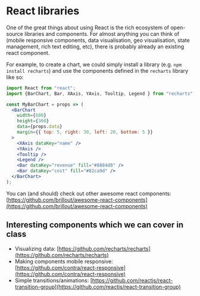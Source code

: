 # React libraries

One of the great things about using React is the rich ecosystem of open-source libraries and components. For almost anything you can think of \(mobile responsive components, data visualisation, geo visualisation, state management, rich text editing, etc\), there is probably already an existing react component.

For example, to create a chart, we could simply install a library \(e.g. `npm install recharts`\) and use the components defined in the `recharts` library like so:

```jsx
import React from "react";
import {BarChart, Bar, XAxis, YAxis, Tooltip, Legend } from "recharts";

const MyBarChart = props => (
  <BarChart
    width={600}
    height={300}
    data={props.data}
    margin={{ top: 5, right: 30, left: 20, bottom: 5 }}
  >
    <XAxis dataKey="name" />
    <YAxis />
    <Tooltip />
    <Legend />
    <Bar dataKey="revenue" fill="#8884d8" />
    <Bar dataKey="cost" fill="#82ca9d" />
  </BarChart>
);
```

You can \(and should\) check out other awesome react components: [https://github.com/brillout/awesome-react-components](https://github.com/brillout/awesome-react-components)

## Interesting components which we can cover in class

* Visualizing data: [https://github.com/recharts/recharts](https://github.com/recharts/recharts)
* Making components mobile responsive: [https://github.com/contra/react-responsive](https://github.com/contra/react-responsive)
* Simple transitions/animations: [https://github.com/reactjs/react-transition-group](https://github.com/reactjs/react-transition-group)

